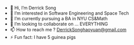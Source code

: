 - 👋 Hi, I’m Derrick Song
- 👀 I’m interested in Software Engineering and Space Tech
- 🌱 I’m currently pursuing a BA in NYU CS&Math
- 💞️ I’m looking to collaborate on ... EVERYTHING
- 📫 How to reach me ? DerrickSonghaoyuan@gmail.com
- ⚡ Fun fact: I have 5 guinea pigs 

<!---
Songdddd/Songdddd is a ✨ special ✨ repository because its `README.md` (this file) appears on your GitHub profile.
You can click the Preview link to take a look at your changes.
--->
